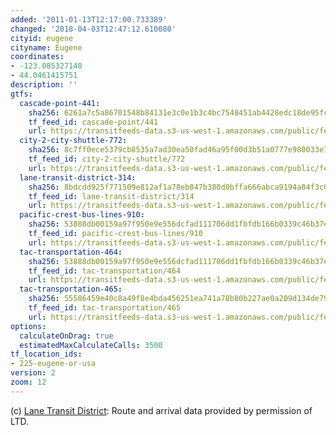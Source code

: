 ```yaml
---
added: '2011-01-13T12:17:00.733389'
changed: '2018-04-03T12:47:12.610080'
cityid: eugene
cityname: Eugene
coordinates:
- -123.085327148
- 44.0461415751
description: ''
gtfs:
  cascade-point-441:
    sha256: 6261a7c5a86701548b84131e3c0e1b3c4bc7548451ab4428edc18de95fc97c6f
    tf_feed_id: cascade-point/441
    url: https://transitfeeds-data.s3-us-west-1.amazonaws.com/public/feeds/cascade-point/441/20180112/gtfs.zip
  city-2-city-shuttle-772:
    sha256: 8c7ff0ece5379cb8535a7ad30ea50fad46a95f00d3b51a0777e980033e7ac6e8
    tf_feed_id: city-2-city-shuttle/772
    url: https://transitfeeds-data.s3-us-west-1.amazonaws.com/public/feeds/city-2-city-shuttle/772/20170926/gtfs.zip
  lane-transit-district-314:
    sha256: 8bdcdd925f771509e812af1a78eb847b380d0bffa666abca9194a04f3c06796f
    tf_feed_id: lane-transit-district/314
    url: https://transitfeeds-data.s3-us-west-1.amazonaws.com/public/feeds/lane-transit-district/314/20180124/gtfs.zip
  pacific-crest-bus-lines-910:
    sha256: 53888db00159a97f950e9e556dcfad111706dd1fbfdb166b0339c46b37e7262b
    tf_feed_id: pacific-crest-bus-lines/910
    url: https://transitfeeds-data.s3-us-west-1.amazonaws.com/public/feeds/pacific-crest-bus-lines/910/20180330/gtfs.zip
  tac-transportation-464:
    sha256: 53888db00159a97f950e9e556dcfad111706dd1fbfdb166b0339c46b37e7262b
    tf_feed_id: tac-transportation/464
    url: https://transitfeeds-data.s3-us-west-1.amazonaws.com/public/feeds/tac-transportation/464/20180326/gtfs.zip
  tac-transportation-465:
    sha256: 55586459e40c8a49f8e4bda456251ea741a78b80b227ae0a209d134de7960b3c
    tf_feed_id: tac-transportation/465
    url: https://transitfeeds-data.s3-us-west-1.amazonaws.com/public/feeds/tac-transportation/465/20160216/gtfs.zip
options:
  calculateOnDrag: true
  estimatedMaxCalculateCalls: 3500
tf_location_ids:
- 225-eugene-or-usa
version: 2
zoom: 12
---
```


(c) [Lane Transit District](http://www.ltd.org/): Route and arrival data provided by permission of LTD.
